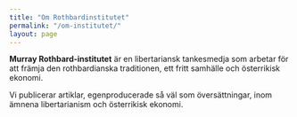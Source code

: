 ```yaml
---
title: "Om Rothbardinstitutet"
permalink: "/om-institutet/"
layout: page
---
```


**Murray Rothbard-institutet** är en libertariansk tankesmedja som arbetar för att främja den rothbardianska traditionen, ett fritt samhälle och österrikisk ekonomi.

Vi publicerar artiklar, egenproducerade så väl som översättningar, inom ämnena libertarianism och österrikisk ekonomi.